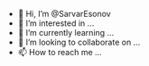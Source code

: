 - 👋 Hi, I’m @SarvarEsonov
- 👀 I’m interested in ...
- 🌱 I’m currently learning ...
- 💞️ I’m looking to collaborate on ...
- 📫 How to reach me ...

<!---
SarvarEsonov/SarvarEsonov is a ✨ special ✨ repository because its `README.md` (this file) appears on your GitHub profile.
You can click the Preview link to take a look at your changes.
--->
